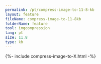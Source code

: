 ```yaml
---
permalink: /pt/compress-image-to-11-8-kb
layout: feature
fileName: compress-image-to-11-8kb
folderName: feature
tool: imgcompression
lang: pt
size: 11.8
type: kb
---
```


{%- include compress-image-to-X.html -%}
